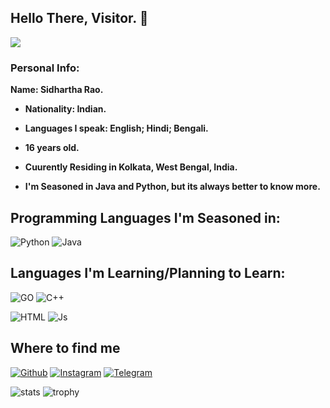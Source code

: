 ## Hello There, Visitor. :wave:

<img src="https://telegra.ph/file/f20c4cd2977d20b612b18.jpg">

### Personal Info:

<b>
  Name: Sidhartha Rao. 
  
  - Nationality: Indian.
  
  - Languages I speak: English; Hindi; Bengali.
  
  - 16 years old.
  
  - Cuurently Residing in Kolkata, West Bengal, India.
  
  - I'm Seasoned in Java and Python, but its always better to know more.
  

 </b> 
 
 ## Programming Languages I'm Seasoned in:

![Python](https://img.shields.io/badge/Python-3776AB?style=for-the-badge&logo=python&logoColor=white)
![Java](https://img.shields.io/badge/Java-000000?style=for-the-badge&logo=java&logoColor=white)

## Languages I'm Learning/Planning to Learn:

![GO](https://img.shields.io/badge/go-%2300ADD8.svg?style=for-the-badge&logo=go&logoColor=white)
![C++](https://img.shields.io/badge/C++-00599C?style=for-the-badge&logo=c++&logoColor=white)

![HTML](https://img.shields.io/badge/HTML5-E34F26?style=for-the-badge&logo=html5&logoColor=white)
![Js](https://img.shields.io/badge/JavaScript-323330?style=for-the-badge&logo=javascript&logoColor=F7DF1E)


## Where to find me

[![Github](https://img.shields.io/badge/-Github-181717?style=for-the-badge&logo=Github&logoColor=white)](https://github.com/IzumiCypherX)
[![Instagram](https://img.shields.io/badge/-Instagram-FF90D8?style=for-the-badge&logo=Instagram&logoColor=gradientred)](https://www.instagram.com/IzumiCypherX)
[![Telegram](https://img.shields.io/badge/Telegram-2CA5E0?style=for-the-badge&logo=telegram&logoColor=white)](https://t.me/TheSidharthaRao)

![stats](https://github-readme-stats.vercel.app/api?username=IzumiCypherX&show_icons=true&count_private=true&title_color=f7d745&text_color=b2d76c&icon_color=FFDF00&bg_color=808080&hide=bg-color&hide_border=true)
![trophy](https://github-profile-trophy.vercel.app/?username=IzumiCypherX&theme=juicyfresh&no-bg=true&no-frame=false&column=3&")
